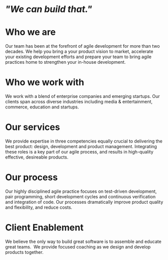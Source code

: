 # _"We can build that."_

# Who we are
Our team has been at the forefront of agile development for more than two decades.  We help you bring a your product vision to market, accelerate your existing development efforts and prepare your team to bring agile practices home to strengthen your in-house development.

# Who we work with
We work with a blend of enterprise companies and emerging startups. Our clients span across diverse industries including media & entertainment, commerce, education and startups.

# Our services
We provide expertise in three competencies equally crucial to delivering the best product: design, development and product management. Integrating these roles is a key part of our agile process, and results in high-quality effective, desireable products. 

# Our process
Our highly disciplined agile practice focuses on test-driven development, pair programming, short development cycles and continuous verification and integration of code. Our processes dramatically improve product quality and flexibility, and reduce costs. 

# Client Enablement
We believe the only way to build  great software is to assemble and educate great teams.  We provide focused coaching as we design and develop products together. 